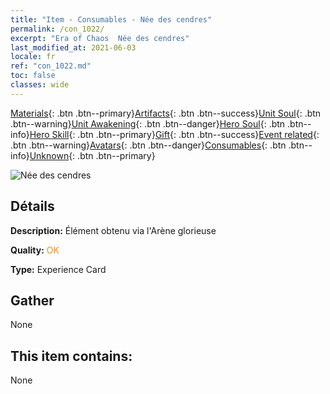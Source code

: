 ```yaml
---
title: "Item - Consumables - Née des cendres"
permalink: /con_1022/
excerpt: "Era of Chaos  Née des cendres"
last_modified_at: 2021-06-03
locale: fr
ref: "con_1022.md"
toc: false
classes: wide
---
```

 [Materials](/ItemsFR/){: .btn .btn--primary}[Artifacts](/ItemsFR/Artifacts/){: .btn .btn--success}[Unit Soul](/ItemsFR/UnitSoul/){: .btn .btn--warning}[Unit Awakening](/ItemsFR/UnitAwakening/){: .btn .btn--danger}[Hero Soul](/ItemsFR/HeroSoul/){: .btn .btn--info}[Hero Skill](/ItemsFR/HeroSkill/){: .btn .btn--primary}[Gift](/ItemsFR/Gift/){: .btn .btn--success}[Event related](/ItemsFR/Events/){: .btn .btn--warning}[Avatars](/ItemsFR/Avatars/){: .btn .btn--danger}[Consumables](/ItemsFR/Consumables/){: .btn .btn--info}[Unknown](/ItemsFR/Unknown/){: .btn .btn--primary}

 ![Née des cendres](/images/a/avatarFrame_76.png)

## Détails
 **Description:** Élément obtenu via l'Arène glorieuse

 **Quality:** <span style="color: #FF8C00">OK</span>

 **Type:** Experience Card

## Gather

  None

## This item contains:

  None

